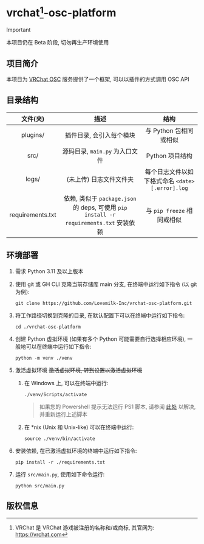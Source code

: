 # vrchat[^vrc]-osc-platform

> [!Important]
> 本项目仍在 Beta 阶段, 切勿再生产环境使用

## 项目简介
本项目为 [VRChat OSC](https://docs.vrchat.com/docs/osc-overview) 服务提供了一个框架, 可以以插件的方式调用 OSC API


## 目录结构
|      文件(夹)       |                                    描述                                     |                 结构                 |
|:----------------:|:-------------------------------------------------------------------------:|:----------------------------------:|
|     plugins/     |                               插件目录, 会引入每个模块                               |          与 Python 包相同或相似           |
|       src/       |                           源码目录, `main.py` 为入口文件                           |            Python 项目结构             |
|      logs/       |                               (未上传) 日志文件文件夹                               | 每个日志文件以如下格式命名 `<date>[.error].log` |
| requirements.txt | 依赖, 类似于 `package.json` 的 deps, 可使用 `pip install -r requirements.txt` 安装依赖 |        与 `pip freeze` 相同或相似        |


## 环境部署
1. 需求 Python 3.11 及以上版本
2. 使用 git 或 GH CLI 克隆当前存储库 main 分支, 在终端中运行如下指令 (以 git 为例):
   ```shell
   git clone https://github.com/Lovemilk-Inc/vrchat-osc-platform.git
   ```
3. 将工作路径切换到克隆的目录, 在默认配置下可以在终端中运行如下指令:
   ```shell
   cd ./vrchat-osc-platform
   ```
4. 创建 Python 虚拟环境 (如果有多个 Python 可能需要自行选择相应环境), 一般地可以在终端中运行如下指令: <br>
   ```shell
   python -m venv ./venv
   ```
5. 激活虚拟环境 ~~激活虚拟环境, 转到设置以激活虚拟环境~~
   1. 在 Windows 上, 可以在终端中运行:
      ```shell
      ./venv/Scripts/activate
      ```
      > 如果您的 Powershell 提示无法运行 PS1 脚本, 请参阅 [此处](https://learn.microsoft.com/zh-cn/powershell/module/microsoft.powershell.core/about/about_scripts?view=powershell-7.4#how-to-run-a-script)
      以解决, 并重新运行上述脚本
   2. 在 *nix (Unix 和 Unix-like) 可以在终端中运行: 
      ```shell
      source ./venv/bin/activate
      ```
   
6. 安装依赖, 在已激活虚拟环境的终端中运行如下指令:
   ```shell
   pip install -r ./requirements.txt
   ```
7. 运行 `src/main.py`, 使用如下命令运行:
   ```shell
   python src/main.py
   ```

## 版权信息
[^vrc]: VRChat 是 VRChat 游戏被注册的名称和/或商标, 其官网为: <https://vrchat.com>
